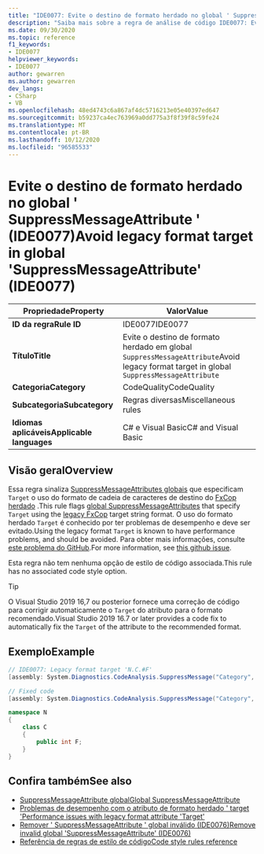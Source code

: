 ```yaml
---
title: "IDE0077: Evite o destino de formato herdado no global ' SuppressMessageAttribute '"
description: "Saiba mais sobre a regra de análise de código IDE0077: Evite o destino de formato herdado no global ' SuppressMessageAttribute '"
ms.date: 09/30/2020
ms.topic: reference
f1_keywords:
- IDE0077
helpviewer_keywords:
- IDE0077
author: gewarren
ms.author: gewarren
dev_langs:
- CSharp
- VB
ms.openlocfilehash: 48ed4743c6a867af4dc5716213e05e40397ed647
ms.sourcegitcommit: b59237ca4ec763969a0dd775a3f8f39f8c59fe24
ms.translationtype: MT
ms.contentlocale: pt-BR
ms.lasthandoff: 10/12/2020
ms.locfileid: "96585533"
---
```

# <a name="avoid-legacy-format-target-in-global-suppressmessageattribute-ide0077"></a><span data-ttu-id="cb570-103">Evite o destino de formato herdado no global ' SuppressMessageAttribute ' (IDE0077)</span><span class="sxs-lookup"><span data-stu-id="cb570-103">Avoid legacy format target in global 'SuppressMessageAttribute' (IDE0077)</span></span>

|<span data-ttu-id="cb570-104">Propriedade</span><span class="sxs-lookup"><span data-stu-id="cb570-104">Property</span></span>|<span data-ttu-id="cb570-105">Valor</span><span class="sxs-lookup"><span data-stu-id="cb570-105">Value</span></span>|
|-|-|
| <span data-ttu-id="cb570-106">**ID da regra**</span><span class="sxs-lookup"><span data-stu-id="cb570-106">**Rule ID**</span></span> | <span data-ttu-id="cb570-107">IDE0077</span><span class="sxs-lookup"><span data-stu-id="cb570-107">IDE0077</span></span> |
| <span data-ttu-id="cb570-108">**Título**</span><span class="sxs-lookup"><span data-stu-id="cb570-108">**Title**</span></span> | <span data-ttu-id="cb570-109">Evite o destino de formato herdado em global `SuppressMessageAttribute`</span><span class="sxs-lookup"><span data-stu-id="cb570-109">Avoid legacy format target in global `SuppressMessageAttribute`</span></span> |
| <span data-ttu-id="cb570-110">**Categoria**</span><span class="sxs-lookup"><span data-stu-id="cb570-110">**Category**</span></span> | <span data-ttu-id="cb570-111">CodeQuality</span><span class="sxs-lookup"><span data-stu-id="cb570-111">CodeQuality</span></span> |
| <span data-ttu-id="cb570-112">**Subcategoria**</span><span class="sxs-lookup"><span data-stu-id="cb570-112">**Subcategory**</span></span> | <span data-ttu-id="cb570-113">Regras diversas</span><span class="sxs-lookup"><span data-stu-id="cb570-113">Miscellaneous rules</span></span> |
| <span data-ttu-id="cb570-114">**Idiomas aplicáveis**</span><span class="sxs-lookup"><span data-stu-id="cb570-114">**Applicable languages**</span></span> | <span data-ttu-id="cb570-115">C# e Visual Basic</span><span class="sxs-lookup"><span data-stu-id="cb570-115">C# and Visual Basic</span></span> |

## <a name="overview"></a><span data-ttu-id="cb570-116">Visão geral</span><span class="sxs-lookup"><span data-stu-id="cb570-116">Overview</span></span>

<span data-ttu-id="cb570-117">Essa regra sinaliza [SuppressMessageAttributes globais](/visualstudio/code-quality/in-source-suppression-overview#global-level-suppressions) que especificam `Target` o uso do formato de cadeia de caracteres de destino do [FxCop herdado](/visualstudio/code-quality/migrate-from-legacy-analysis-to-fxcop-analyzers) .</span><span class="sxs-lookup"><span data-stu-id="cb570-117">This rule flags [global SuppressMessageAttributes](/visualstudio/code-quality/in-source-suppression-overview#global-level-suppressions) that specify `Target` using the [legacy FxCop](/visualstudio/code-quality/migrate-from-legacy-analysis-to-fxcop-analyzers) target string format.</span></span> <span data-ttu-id="cb570-118">O uso do formato herdado `Target` é conhecido por ter problemas de desempenho e deve ser evitado.</span><span class="sxs-lookup"><span data-stu-id="cb570-118">Using the legacy format `Target` is known to have performance problems, and should be avoided.</span></span> <span data-ttu-id="cb570-119">Para obter mais informações, consulte [este problema do GitHub](https://github.com/dotnet/roslyn/issues/44362).</span><span class="sxs-lookup"><span data-stu-id="cb570-119">For more information, see [this github issue](https://github.com/dotnet/roslyn/issues/44362).</span></span>

<span data-ttu-id="cb570-120">Esta regra não tem nenhuma opção de estilo de código associada.</span><span class="sxs-lookup"><span data-stu-id="cb570-120">This rule has no associated code style option.</span></span>

> [!TIP]
>
> <span data-ttu-id="cb570-121">O Visual Studio 2019 16,7 ou posterior fornece uma correção de código para corrigir automaticamente o `Target` do atributo para o formato recomendado.</span><span class="sxs-lookup"><span data-stu-id="cb570-121">Visual Studio 2019 16.7 or later provides a code fix to automatically fix the `Target` of the attribute to the recommended format.</span></span>

## <a name="example"></a><span data-ttu-id="cb570-122">Exemplo</span><span class="sxs-lookup"><span data-stu-id="cb570-122">Example</span></span>

```csharp
// IDE0077: Legacy format target 'N.C.#F'
[assembly: System.Diagnostics.CodeAnalysis.SuppressMessage("Category", "Id: Title", Scope = "member", Target = "N.C.#F")]

// Fixed code
[assembly: System.Diagnostics.CodeAnalysis.SuppressMessage("Category", "Id: Title", Scope = "member", Target = "~F:N.C.F")]

namespace N
{
    class C
    {
        public int F;
    }
}
```

## <a name="see-also"></a><span data-ttu-id="cb570-123">Confira também</span><span class="sxs-lookup"><span data-stu-id="cb570-123">See also</span></span>

- [<span data-ttu-id="cb570-124">SuppressMessageAttribute global</span><span class="sxs-lookup"><span data-stu-id="cb570-124">Global SuppressMessageAttribute</span></span>](/visualstudio/code-quality/in-source-suppression-overview#global-level-suppressions)
- [<span data-ttu-id="cb570-125">Problemas de desempenho com o atributo de formato herdado ' target '</span><span class="sxs-lookup"><span data-stu-id="cb570-125">Performance issues with legacy format attribute 'Target'</span></span>](https://github.com/dotnet/roslyn/issues/44362)
- [<span data-ttu-id="cb570-126">Remover ' SuppressMessageAttribute ' global inválido (IDE0076)</span><span class="sxs-lookup"><span data-stu-id="cb570-126">Remove invalid global 'SuppressMessageAttribute' (IDE0076)</span></span>](ide0076.md)
- [<span data-ttu-id="cb570-127">Referência de regras de estilo de código</span><span class="sxs-lookup"><span data-stu-id="cb570-127">Code style rules reference</span></span>](index.md)
